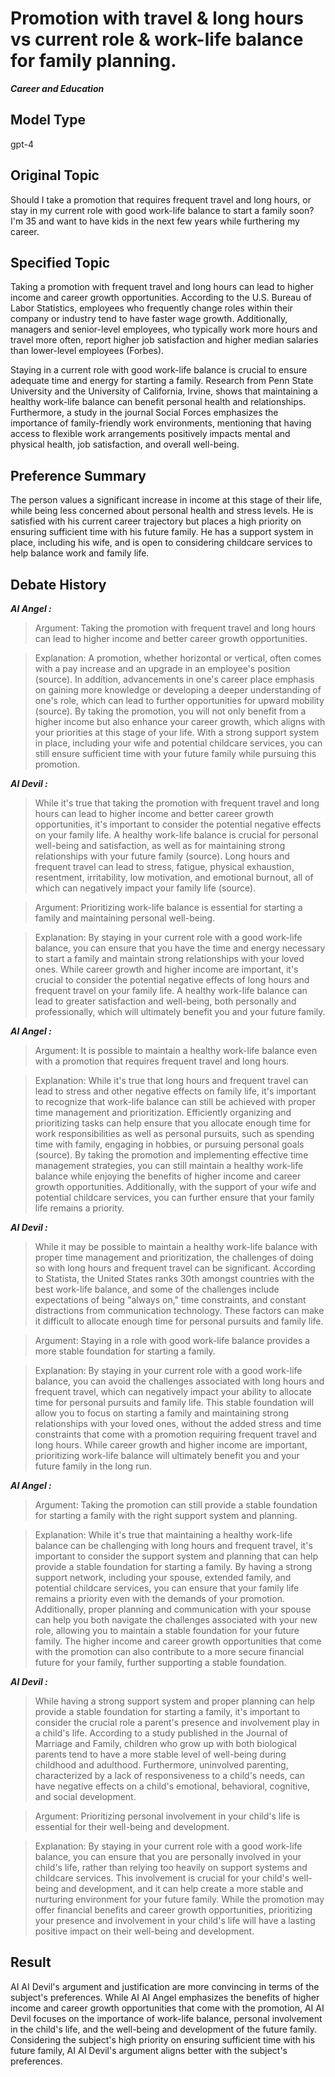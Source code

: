 # Promotion with travel & long hours vs current role & work-life balance for family planning.

***Career and Education***



## Model Type

gpt-4

## Original Topic

Should I take a promotion that requires frequent travel and long hours, or stay in my current role with good work-life balance to start a family soon? I'm 35 and want to have kids in the next few years while furthering my career.

## Specified Topic

Taking a promotion with frequent travel and long hours can lead to higher income and career growth opportunities. According to the U.S. Bureau of Labor Statistics, employees who frequently change roles within their company or industry tend to have faster wage growth. Additionally, managers and senior-level employees, who typically work more hours and travel more often, report higher job satisfaction and higher median salaries than lower-level employees (Forbes).

Staying in a current role with good work-life balance is crucial to ensure adequate time and energy for starting a family. Research from Penn State University and the University of California, Irvine, shows that maintaining a healthy work-life balance can benefit personal health and relationships. Furthermore, a study in the journal Social Forces emphasizes the importance of family-friendly work environments, mentioning that having access to flexible work arrangements positively impacts mental and physical health, job satisfaction, and overall well-being.

## Preference Summary

The person values a significant increase in income at this stage of their life, while being less concerned about personal health and stress levels. He is satisfied with his current career trajectory but places a high priority on ensuring sufficient time with his future family. He has a support system in place, including his wife, and is open to considering childcare services to help balance work and family life.

## Debate History


***AI Angel :***

> Argument: Taking the promotion with frequent travel and long hours can lead to higher income and better career growth opportunities.

> Explanation: A promotion, whether horizontal or vertical, often comes with a pay increase and an upgrade in an employee's position (source). In addition, advancements in one's career place emphasis on gaining more knowledge or developing a deeper understanding of one's role, which can lead to further opportunities for upward mobility (source). By taking the promotion, you will not only benefit from a higher income but also enhance your career growth, which aligns with your priorities at this stage of your life. With a strong support system in place, including your wife and potential childcare services, you can still ensure sufficient time with your future family while pursuing this promotion.



***AI Devil :***

> While it's true that taking the promotion with frequent travel and long hours can lead to higher income and better career growth opportunities, it's important to consider the potential negative effects on your family life. A healthy work-life balance is crucial for personal well-being and satisfaction, as well as for maintaining strong relationships with your future family (source). Long hours and frequent travel can lead to stress, fatigue, physical exhaustion, resentment, irritability, low motivation, and emotional burnout, all of which can negatively impact your family life (source).

> Argument: Prioritizing work-life balance is essential for starting a family and maintaining personal well-being.

> Explanation: By staying in your current role with a good work-life balance, you can ensure that you have the time and energy necessary to start a family and maintain strong relationships with your loved ones. While career growth and higher income are important, it's crucial to consider the potential negative effects of long hours and frequent travel on your family life. A healthy work-life balance can lead to greater satisfaction and well-being, both personally and professionally, which will ultimately benefit you and your future family.



***AI Angel :***

> Argument: It is possible to maintain a healthy work-life balance even with a promotion that requires frequent travel and long hours.

> Explanation: While it's true that long hours and frequent travel can lead to stress and other negative effects on family life, it's important to recognize that work-life balance can still be achieved with proper time management and prioritization. Efficiently organizing and prioritizing tasks can help ensure that you allocate enough time for work responsibilities as well as personal pursuits, such as spending time with family, engaging in hobbies, or pursuing personal goals (source). By taking the promotion and implementing effective time management strategies, you can still maintain a healthy work-life balance while enjoying the benefits of higher income and career growth opportunities. Additionally, with the support of your wife and potential childcare services, you can further ensure that your family life remains a priority.



***AI Devil :***

> While it may be possible to maintain a healthy work-life balance with proper time management and prioritization, the challenges of doing so with long hours and frequent travel can be significant. According to Statista, the United States ranks 30th amongst countries with the best work-life balance, and some of the challenges include expectations of being "always on," time constraints, and constant distractions from communication technology. These factors can make it difficult to allocate enough time for personal pursuits and family life.

> Argument: Staying in a role with good work-life balance provides a more stable foundation for starting a family.

> Explanation: By staying in your current role with a good work-life balance, you can avoid the challenges associated with long hours and frequent travel, which can negatively impact your ability to allocate time for personal pursuits and family life. This stable foundation will allow you to focus on starting a family and maintaining strong relationships with your loved ones, without the added stress and time constraints that come with a promotion requiring frequent travel and long hours. While career growth and higher income are important, prioritizing work-life balance will ultimately benefit you and your future family in the long run.



***AI Angel :***

> Argument: Taking the promotion can still provide a stable foundation for starting a family with the right support system and planning.

> Explanation: While it's true that maintaining a healthy work-life balance can be challenging with long hours and frequent travel, it's important to consider the support system and planning that can help provide a stable foundation for starting a family. By having a strong support network, including your spouse, extended family, and potential childcare services, you can ensure that your family life remains a priority even with the demands of your promotion. Additionally, proper planning and communication with your spouse can help you both navigate the challenges associated with your new role, allowing you to maintain a stable foundation for your future family. The higher income and career growth opportunities that come with the promotion can also contribute to a more secure financial future for your family, further supporting a stable foundation.



***AI Devil :***

> While having a strong support system and proper planning can help provide a stable foundation for starting a family, it's important to consider the crucial role a parent's presence and involvement play in a child's life. According to a study published in the Journal of Marriage and Family, children who grow up with both biological parents tend to have a more stable level of well-being during childhood and adulthood. Furthermore, uninvolved parenting, characterized by a lack of responsiveness to a child's needs, can have negative effects on a child's emotional, behavioral, cognitive, and social development.

> Argument: Prioritizing personal involvement in your child's life is essential for their well-being and development.

> Explanation: By staying in your current role with a good work-life balance, you can ensure that you are personally involved in your child's life, rather than relying too heavily on support systems and childcare services. This involvement is crucial for your child's well-being and development, and it can help create a more stable and nurturing environment for your future family. While the promotion may offer financial benefits and career growth opportunities, prioritizing your presence and involvement in your child's life will have a lasting positive impact on their well-being and development.



## Result

AI AI Devil's argument and justification are more convincing in terms of the subject's preferences. While AI AI Angel emphasizes the benefits of higher income and career growth opportunities that come with the promotion, AI AI Devil focuses on the importance of work-life balance, personal involvement in the child's life, and the well-being and development of the future family. Considering the subject's high priority on ensuring sufficient time with his future family, AI AI Devil's argument aligns better with the subject's preferences.